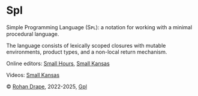 # Spl

Simple Programming Language (Sᴘʟ):
a notation for working with a minimal procedural language.

The language consists of lexically scoped closures with mutable environments, product types, and a non-local return mechanism.

Online editors:
[Small Hours](http://smallhours.rohandrape.net/),
[Small Kansas](http://smallkansas.rohandrape.net/)

Videos:
[Small Kansas](?t=spl&e=md/video.md)


© [Rohan Drape](http://rohandrape.net/), 2022-2025, [Gpl](http://gnu.org/copyleft/)
